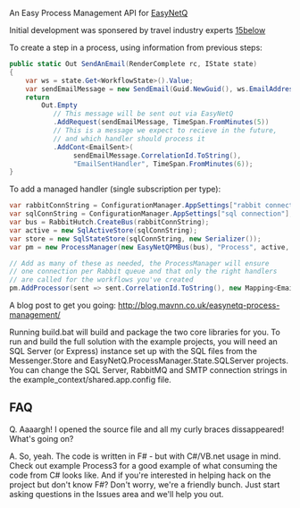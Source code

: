 An Easy Process Management API for [EasyNetQ](http://easynetq.com/)

Initial development was sponsered by travel industry experts [15below](http://www.15below.com/)

To create a step in a process, using information from previous steps:

``` csharp
public static Out SendAnEmail(RenderComplete rc, IState state)
{
	var ws = state.Get<WorkflowState>().Value;
	var sendEmailMessage = new SendEmail(Guid.NewGuid(), ws.EmailAddress, ws.EmailContent);
	return
		Out.Empty
		   // This message will be sent out via EasyNetQ
		   .AddRequest(sendEmailMessage, TimeSpan.FromMinutes(5))
		   // This is a message we expect to recieve in the future,
		   // and which handler should process it
		   .AddCont<EmailSent>(
				sendEmailMessage.CorrelationId.ToString(),
				"EmailSentHandler", TimeSpan.FromMinutes(6));
}
```

To add a managed handler (single subscription per type):

``` csharp
var rabbitConnString = ConfigurationManager.AppSettings["rabbit connection"];
var sqlConnString = ConfigurationManager.AppSettings["sql connection"];
var bus = RabbitHutch.CreateBus(rabbitConnString);
var active = new SqlActiveStore(sqlConnString);
var store = new SqlStateStore(sqlConnString, new Serializer());
var pm = new ProcessManager(new EasyNetQPMBus(bus), "Process", active, store);

// Add as many of these as needed, the ProcessManager will ensure
// one connection per Rabbit queue and that only the right handlers
// are called for the workflows you've created
pm.AddProcessor(sent => sent.CorrelationId.ToString(), new Mapping<EmailSent>("EmailSent", EmailSent));
```

A blog post to get you going: http://blog.mavnn.co.uk/easynetq-process-management/

Running build.bat will build and package the two core libraries for you. To run and
build the full solution with the example projects, you will need an SQL Server (or Express)
instance set up with the SQL files from the Messenger.Store and EasyNetQ.ProcessManager.State.SQLServer
projects. You can change the SQL Server, RabbitMQ and SMTP connection strings in the example_context/shared.app.config file.

## FAQ

Q. Aaaargh! I opened the source file and all my curly braces dissappeared! What's going on?

A. So, yeah. The code is written in F# - but with C#/VB.net usage in mind. Check out example Process3 for a good example of what consuming the code from C# looks like. And if you're interested in helping hack on the project but don't know F#? Don't worry, we're a friendly bunch. Just start asking questions in the Issues area and we'll help you out.
